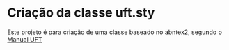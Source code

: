 # Criação da classe uft.sty

Este projeto é para criação de uma classe baseado no abntex2, segundo o [Manual UFT](http://www.uft.edu.br/producaovegetal/doc/Normalizacao-Elaboracao-Trabalhos-UFT.pdf)
